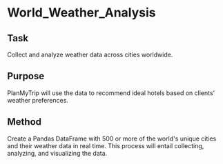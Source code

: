 # World_Weather_Analysis
## Task
Collect and analyze weather data across cities worldwide.
## Purpose 
PlanMyTrip will use the data to recommend ideal hotels based on clients' weather preferences.
## Method 
Create a Pandas DataFrame with 500 or more of the world's unique cities and their weather data in real time. This process will entail collecting, analyzing, and visualizing the data.
